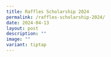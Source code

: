 ```yaml
---
title: Raffles Scholarship 2024
permalink: /raffles-scholarship-2024/
date: 2024-04-13
layout: post
description: ""
image: ""
variant: tiptap
---
```

